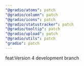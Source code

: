 ```yaml
---
"@gradio/atoms": patch
"@gradio/column": patch
"@gradio/icons": patch
"@gradio/statustracker": patch
"@gradio/tooltip": patch
"@gradio/upload": patch
"@gradio/utils": patch
"gradio": patch
---
```


feat:Version 4 development branch

